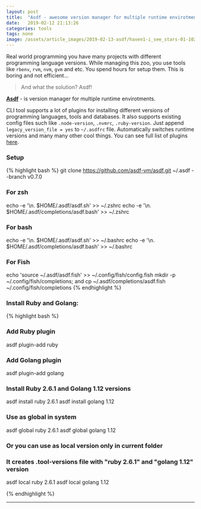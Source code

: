 ```yaml
---
layout: post
title:  "Asdf - awesome version manager for multiple runtime envirotments"
date:   2019-02-12 21:13:26
categories: tools
tags: none
image: /assets/article_images/2019-02-13-asdf/haven1-i_see_stars-01-1024x768.png
---
```


Real world programming you have many projects with different programming language versions. While managing this zoo, you use tools like ```rbenv```, ```rvm```, ```nvm```, ```gvm``` and etc. You spend hours for setup them. This is boring and not efficient...

> And what the solution? Asdf!

[**Asdf**](https://asdf-vm.com/) - is version manager for multiple runtime envirotments.

CLI tool supports a lot of plugins for installing different versions of programming languages, tools and databases. It also supports existing config files such like ```.node-version```, ```.nvmrc```, ```.ruby-version```. Just append ```legacy_version_file = yes``` to ```~/.asdfrc``` file. Automatically switches runtime versions and many many other cool things.
You can see full list of plugins [here](https://asdf-vm.com/#/plugins-all?id=plugin-list).

### Setup
{% highlight bash %}
git clone https://github.com/asdf-vm/asdf.git ~/.asdf --branch v0.7.0

### For zsh
echo -e '\n. $HOME/.asdf/asdf.sh' >> ~/.zshrc
echo -e '\n. $HOME/.asdf/completions/asdf.bash' >> ~/.zshrc

### For bash
echo -e '\n. $HOME/.asdf/asdf.sh' >> ~/.bashrc
echo -e '\n. $HOME/.asdf/completions/asdf.bash' >> ~/.bashrc

### For Fish
echo 'source ~/.asdf/asdf.fish' >> ~/.config/fish/config.fish
mkdir -p ~/.config/fish/completions; and cp ~/.asdf/completions/asdf.fish ~/.config/fish/completions
{% endhighlight %}


### Install Ruby and Golang:

{% highlight bash %}
### Add Ruby plugin
asdf plugin-add ruby

### Add Golang plugin
asdf plugin-add golang

### Install Ruby 2.6.1 and Golang 1.12 versions
asdf install ruby 2.6.1
asdf install golang 1.12

### Use as global in system
asdf global ruby 2.6.1
asdf global golang 1.12

### Or you can use as local version only in current folder
### It creates .tool-versions file with "ruby 2.6.1" and "golang 1.12" version
asdf local ruby 2.6.1
asdf local golang 1.12

{% endhighlight %}

---
